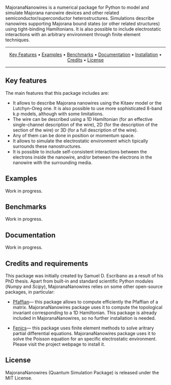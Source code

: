 
MajoranaNanowires is a numerical package for Python to model and simulate Majorana nanowire devices and other related semiconductor/superconductor heterostructures. Simulations describe nanowires supporting Majorana bound states (or other related structures) using tight-binding Hamiltonians. It is also possible to include electrostatic interactions with an arbitrary environment through finite element techniques.

---
<p align="center">
  <a href="#key-features">Key Features</a> •
  <a href="#examples">Examples</a> •
  <a href="#benchmarks">Benchmarks</a> •
  <a href="#documentation">Documentation</a> •
  <a href="#installation">Installation</a> •
  <a href="#credits">Credits</a> •
  <a href="#license">License</a>
</p>

---

## Key features

The main features that this package includes are:
 <ul>
  <li> It allows to describe Majorana nanowires using the Kitaev model or the Lutchyn-Oreg one. It is also possible to use more sophisticated 8-band k.p models, although with some limitations.</li>
  <li> The wire can be described using a 1D Hamiltonian (for an effective single-channel description of the wire), 2D (for the description of the section of the wire) or 3D (for a full description of the wire).</li>
  <li> Any of them can be done in position or momentum space.</li>
  <li> It allows to simulate the electrostatic environment which tipically surrounds these nanostructures.</li>
  <li> It is possible to include self-consistent interactions between the electrons inside the nanowire, and/or between the electrons in the nanowire with the surrounding media.</li>
</ul> 


## Examples

Work in progress.


## Benchmarks

Work in progress.


## Documentation

Work in progress. 



## Credits and requirements

This package was initially created by Samuel D. Escribano as a result of his PhD thesis. Apart from built-in and standard scientific Python modules (*Numpy* and *Scipy*), MajoranaNanowires relies on some other open-source packages, in particular:

* [Pfaffian](https://arxiv.org/abs/1102.3440)— this package allows to compute efficiently the Pfaffian of a matrix. MajoranaNanowires package uses it to compute the topological invariant corresponding to a 1D Hamiltonian. This package is already included in MajoranaNanowires, so no further installation is needed.

* [Fenics](https://fenicsproject.org/)— this package uses finite element methods to solve aritrary partial differential equations. MajoranaNanowires package uses it to solve the Poisson equation for an specific electrostatic environment. Please visit the project webpage to install it.


## License
MajoranaNanowires (Quantum Simulation Package) is released under the MIT License.





